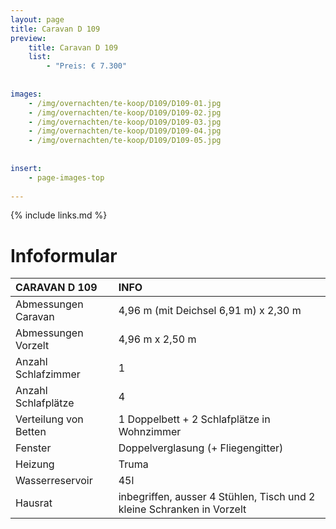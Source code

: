 ```yaml
---
layout: page
title: Caravan D 109
preview: 
    title: Caravan D 109
    list:
        - "Preis: € 7.300"
        
        
images:
    - /img/overnachten/te-koop/D109/D109-01.jpg
    - /img/overnachten/te-koop/D109/D109-02.jpg
    - /img/overnachten/te-koop/D109/D109-03.jpg
    - /img/overnachten/te-koop/D109/D109-04.jpg
    - /img/overnachten/te-koop/D109/D109-05.jpg
    
    
insert:
    - page-images-top
    
---
```


{% include links.md %}



# Infoformular

CARAVAN D 109               | INFO        | 
:---------------------------|:------------|
Abmessungen Caravan         |4,96 m (mit Deichsel 6,91 m) x 2,30 m
Abmessungen Vorzelt         |4,96 m x 2,50 m
Anzahl Schlafzimmer         |1
Anzahl Schlafplätze         |4
Verteilung von Betten       |1 Doppelbett + 2 Schlafplätze in Wohnzimmer
Fenster                     |Doppelverglasung (+ Fliegengitter)
Heizung                     |Truma
Wasserreservoir             |45l
Hausrat                     |inbegriffen, ausser 4 Stühlen, Tisch und 2 kleine Schranken in Vorzelt